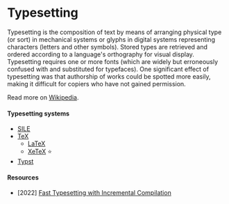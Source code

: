 # Typesetting

Typesetting is the composition of text by means of arranging physical type (or sort) in mechanical systems or glyphs in digital systems representing characters (letters and other symbols). Stored types are retrieved and ordered according to a language's orthography for visual display. Typesetting requires one or more fonts (which are widely but erroneously confused with and substituted for typefaces). One significant effect of typesetting was that authorship of works could be spotted more easily, making it difficult for copiers who have not gained permission.

Read more on [Wikipedia](https://en.wikipedia.org/wiki/Typesetting).

#### Typesetting systems
- [SILE](https://sile-typesetter.org)
- [TeX](https://en.wikipedia.org/wiki/TeX)
    - [LaTeX](https://en.wikipedia.org/wiki/LaTeX)
    - [XeTeX](https://en.wikipedia.org/wiki/XeTeX) ⭐
- [Typst](https://typst.app)

#### Resources
- [2022] [Fast Typesetting with Incremental Compilation](https://www.user.tu-berlin.de/mhaug/fast-typesetting-incremental-compilation.pdf)
